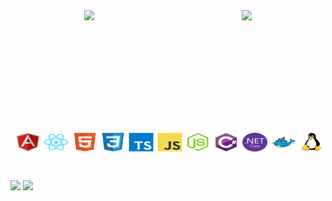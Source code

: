 <div >
  <a style="display:flex; justify-content: space-around; align-itens: center;" href="https://github.com/samuksilv">
  <img height="180em" src="https://github-readme-stats.vercel.app/api?username=samuksilv&show_icons=true&theme=radical&include_all_commits=true&count_private=true"/>
  <img height="180em" src="https://github-readme-stats.vercel.app/api/top-langs/?username=samuksilv&layout=compact&langs_count=16&theme=radical"/>
  </a>
</div>
<div style="display: flex; justify-content: space-around; margin: 1rem 0;" >
  <br>  
  <img align="center" alt="Samuel-Angular" height="30" width="40" src="https://raw.githubusercontent.com/devicons/devicon/master/icons/angularjs/angularjs-original.svg">
  <img align="center" alt="Samuel-React" height="30" width="40" src="https://raw.githubusercontent.com/devicons/devicon/master/icons/react/react-original.svg">
  <img align="center" alt="Samuel-HTML" height="30" width="40" src="https://raw.githubusercontent.com/devicons/devicon/master/icons/html5/html5-original.svg">
  <img align="center" alt="Samuel-CSS" height="30" width="40" src="https://raw.githubusercontent.com/devicons/devicon/master/icons/css3/css3-original.svg">
  <img align="center" alt="samuel-Ts" height="30" width="40" src="https://raw.githubusercontent.com/devicons/devicon/master/icons/typescript/typescript-original.svg">
  <img align="center" alt="Samuel-Js" height="30" width="40" src="https://raw.githubusercontent.com/devicons/devicon/master/icons/javascript/javascript-original.svg">
  <img align="center" alt="Samuel-nodejs" height="30" width="40" src="https://github.com/devicons/devicon/blob/master/icons/nodejs/nodejs-original.svg">  
  <img align="center" alt="Samuel-Csharp" height="30" width="40" src="https://raw.githubusercontent.com/devicons/devicon/master/icons/csharp/csharp-original.svg">
  <img align="center" alt="Samuel-NetCore" height="30" width="40" src="https://raw.githubusercontent.com/devicons/devicon/master/icons/dotnetcore/dotnetcore-original.svg">
  <img align="center" alt="Samuel-Docker" height="30" width="40" src="https://raw.githubusercontent.com/devicons/devicon/master/icons/docker/docker-original.svg">
  <img align="center" alt="Samuel-Linux" height="30" width="40" src="https://raw.githubusercontent.com/devicons/devicon/master/icons/linux/linux-original.svg">
</div>

  ##
  <br/>

<div>
  <a href = "mailto:samuel.silv.carvalho@gmail.com"><img src="https://img.shields.io/badge/-Gmail-red?style=for-the-badge&logo=gmail&logoColor=white" target="_blank"></a>
  <a href="https://www.linkedin.com/in/samuel-da-silva-de-carvalho-42005a128" target="_blank"><img src="https://img.shields.io/badge/-LinkedIn-%230077B5?style=for-the-badge&logo=linkedin&logoColor=white" target="_blank"></a>
</div>
